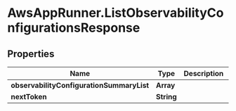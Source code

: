 # AwsAppRunner.ListObservabilityConfigurationsResponse

## Properties

Name | Type | Description | Notes
------------ | ------------- | ------------- | -------------
**observabilityConfigurationSummaryList** | **Array** |  | 
**nextToken** | **String** |  | [optional] 


